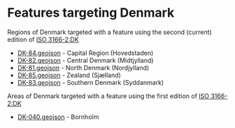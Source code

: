 # Features targeting Denmark

Regions of Denmark targeted with a feature using the second (current) edition of [ISO 3166-2:DK](https://en.wikipedia.org/wiki/ISO_3166-2:DK)

- [DK-84.geojson](https://location-conflation.com/?locationSet=%7B%22include%22%3A%5B%22dk-84.geojson%22%5D%7D&referrer=nsi) - Capital Region (Hovedstaden)
- [DK-82.geojson](https://location-conflation.com/?locationSet=%7B%22include%22%3A%5B%22dk-82.geojson%22%5D%7D&referrer=nsi) - Central Denmark (Midtjylland)
- [DK-81.geojson](https://location-conflation.com/?locationSet=%7B%22include%22%3A%5B%22dk-81.geojson%22%5D%7D&referrer=nsi) - North Denmark (Nordjylland)
- [DK-85.geojson](https://location-conflation.com/?locationSet=%7B%22include%22%3A%5B%22dk-85.geojson%22%5D%7D&referrer=nsi) - Zealand (Sjælland)
- [DK-83.geojson](https://location-conflation.com/?locationSet=%7B%22include%22%3A%5B%22dk-83.geojson%22%5D%7D&referrer=nsi) - Southern Denmark (Syddanmark)

Areas of Denmark targeted with a feature using the first edition of [ISO 3166-2:DK](https://en.wikipedia.org/wiki/ISO_3166-2:DK)
- [DK-040.geojson](https://location-conflation.com/?locationSet=%7B%22include%22%3A%5B%22dk-040.geojson%22%5D%7D&referrer=nsi) - Bornholm
